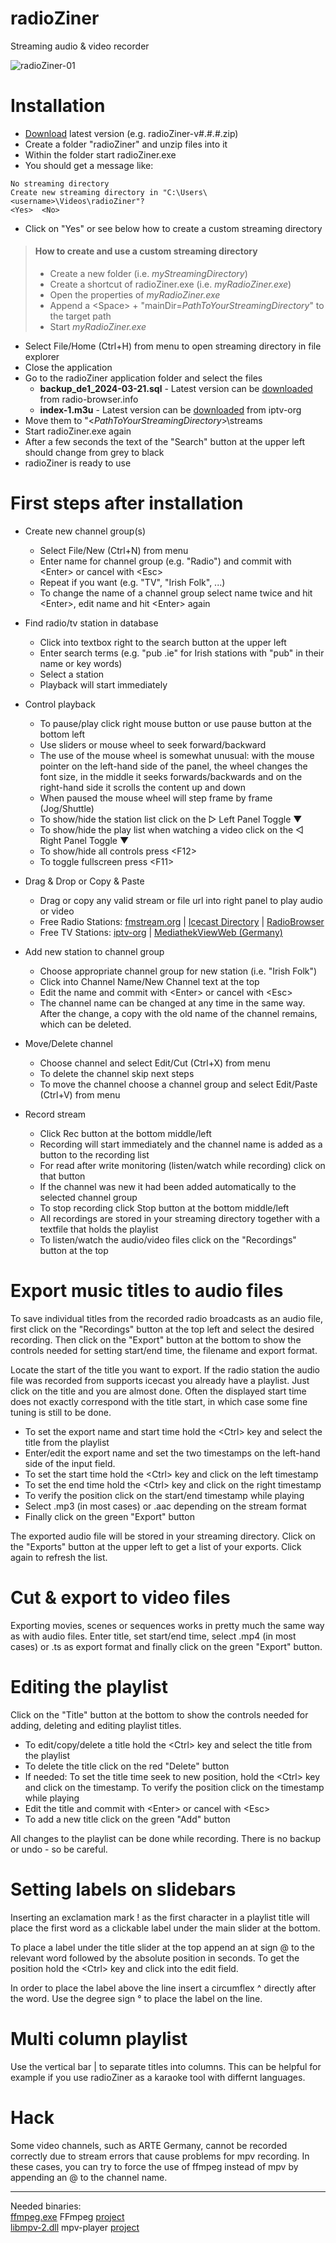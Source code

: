 ﻿# radioZiner
Streaming audio & video recorder

![radioZiner-01](https://github.com/user-attachments/assets/0515a02e-0fe9-430b-8b56-72bc49409164)


# Installation

* [Download](https://github.com/eZiner/radioZiner/releases/) latest version (e.g. radioZiner-v#.#.#.zip)
* Create a folder "radioZiner" and unzip files into it
* Within the folder start radioZiner.exe
* You should get a message like:

```
No streaming directory
Create new streaming directory in "C:\Users\<username>\Videos\radioZiner"?
<Yes>  <No>
```

* Click on "Yes" or see below how to create a custom streaming directory

> #### How to create and use a custom streaming directory
>* Create a new folder (i.e. *myStreamingDirectory*)
>* Create a shortcut of radioZiner.exe (i.e. *myRadioZiner.exe*)
>* Open the properties of *myRadioZiner.exe*
>* Append a \<Space\> + "mainDir=*PathToYourStreamingDirectory*" to the target path
>* Start *myRadioZiner.exe*

* Select File/Home (Ctrl+H) from menu to open streaming directory in file explorer
* Close the application
* Go to the radioZiner application folder and select the files
    * **backup_de1_2024-03-21.sql** - Latest version can be [downloaded](https://backups.radio-browser.info/latest.sql.gz) from radio-browser.info
    * **index-1.m3u** - Latest version can be [downloaded](https://iptv-org.github.io/iptv/index.m3u) from iptv-org
* Move them to "\<*PathToYourStreamingDirectory*\>\\streams
* Start radioZiner.exe again
* After a few seconds the text of the "Search" button at the upper left should change from grey to black
* radioZiner is ready to use

# First steps after installation

* Create new channel group(s)
    * Select File/New (Ctrl+N) from menu
    * Enter name for channel group (e.g. "Radio") and commit with \<Enter\> or cancel with \<Esc\>
    * Repeat if you want (e.g. "TV", "Irish Folk", ...)
    * To change the name of a channel group select name twice and hit \<Enter\>, edit name and hit \<Enter\> again
  
* Find radio/tv station in database
    * Click into textbox right to the search button at the upper left
    * Enter search terms (e.g. "pub .ie" for Irish stations with "pub" in their name or key words)
    * Select a station 
    * Playback will start immediately
 
* Control playback
    * To pause/play click right mouse button or use pause button at the bottom left
    * Use sliders or mouse wheel to seek forward/backward
    * The use of the mouse wheel is somewhat unusual: with the mouse pointer on the left-hand side of the panel, the wheel changes the font size, in the middle it seeks forwards/backwards and on the right-hand side it scrolls the content up and down
    * When paused the mouse wheel will step frame by frame (Jog/Shuttle)
    * To show/hide the station list click on the ▷ Left Panel Toggle ▼
    * To show/hide the play list when watching a video click on the ◁ Right Panel Toggle ▼ 
    * To show/hide all controls press \<F12\>
    * To toggle fullscreen press \<F11\>

* Drag & Drop or Copy & Paste
    * Drag or copy any valid stream or file url into right panel to play audio or video
    * Free Radio Stations: [fmstream.org](http://fmstream.org/) | [Icecast Directory](http://dir.xiph.org/) | [RadioBrowser](https://www.radio-browser.info/)
    * Free TV Stations: [iptv-org](https://iptv-org.github.io/) | [MediathekViewWeb (Germany)](https://mediathekviewweb.de/)

* Add new station to channel group
    * Choose appropriate channel group for new station (i.e. "Irish Folk")
    * Click into Channel Name/New Channel text at the top
    * Edit the name and commit with \<Enter\> or cancel with \<Esc\>
    * The channel name can be changed at any time in the same way. After the change, a copy with the old name of the channel remains, which can be deleted.
 
* Move/Delete channel
    * Choose channel and select Edit/Cut (Ctrl+X) from menu
    * To delete the channel skip next steps
    * To move the channel choose a channel group and select Edit/Paste (Ctrl+V) from menu
  
* Record stream
    * Click Rec button at the bottom middle/left
    * Recording will start immediately and the channel name is added as a button to the recording list
    * For read after write monitoring (listen/watch while recording) click on that button
    * If the channel was new it had been added automatically to the selected channel group
    * To stop recording click Stop button at the bottom middle/left
    * All recordings are stored in your streaming directory together with a textfile that holds the playlist
    * To listen/watch the audio/video files click on the "Recordings" button at the top


# Export music titles to audio files

To save individual titles from the recorded radio broadcasts as an audio file, first click on the "Recordings" button at the top left and select the desired recording. Then click on the "Export" button at the bottom to show the controls needed for setting start/end time, the filename and export format.

Locate the start of the title you want to export. If the radio station the audio file was recorded from supports icecast you already have a playlist. Just click on the title and you are almost done. Often the displayed start time does not exactly correspond with the title start, in which case some fine tuning is still to be done.

* To set the export name and start time hold the \<Ctrl\> key and select the title from the playlist
* Enter/edit the export name and set the two timestamps on the left-hand side of the input field.
* To set the start time hold the \<Ctrl\> key and click on the left timestamp
* To set the end time hold the \<Ctrl\> key and click on the right timestamp
* To verify the position click on the start/end timestamp while playing
* Select .mp3 (in most cases) or .aac depending on the stream format
* Finally click on the green "Export" button

The exported audio file will be stored in your streaming directory. Click on the "Exports" button at the upper left to get a list of your exports. Click again to refresh the list.

# Cut & export to video files

Exporting movies, scenes or sequences works in pretty much the same way as with audio files. Enter title, set start/end time, select .mp4 (in most cases) or .ts as export  format and finally click on the green "Export" button.

# Editing the playlist
Click on the "Title" button at the bottom to show the controls needed for adding, deleting and editing playlist titles.

* To edit/copy/delete a title hold the \<Ctrl\> key and select the title from the playlist
* To delete the title click on the red "Delete" button
* If needed: To set the title time seek to new position, hold the \<Ctrl\> key and click on the timestamp. To verify the position click on the timestamp while playing
* Edit the title and commit with \<Enter\> or cancel with \<Esc\>
* To add a new title click on the green "Add" button

All changes to the playlist can be done while recording. There is no backup or undo - so be careful.

# Setting labels on slidebars

Inserting an exclamation mark ! as the first character in a playlist title will place the first word as a clickable label under the main slider at the bottom.

To place a label under the title slider at the top append an at sign @ to the relevant word followed by the absolute position in seconds. To get the position hold the \<Ctrl\> key and click into the edit field.

In order to place the label above the line insert a circumflex \^ directly after the word. Use the degree sign ° to place the label on the line.

# Multi column playlist

Use the vertical bar | to separate titles into columns. This can be helpful for example if you use radioZiner as a karaoke tool with differnt languages.

# Hack

Some video channels, such as ARTE Germany, cannot be recorded correctly due to stream errors that cause problems for mpv recording. In these cases, you can try to force the use of ffmpeg instead of mpv by appending an @ to the channel name.

---

Needed binaries:<br>
[ffmpeg.exe](https://www.ffmpeg.org/download.html) FFmpeg [project](https://www.ffmpeg.org/)<br>
[libmpv-2.dll](https://sourceforge.net/projects/mpv-player-windows/files/libmpv/) mpv-player [project](https://github.com/mpv-player/mpv)<br>

